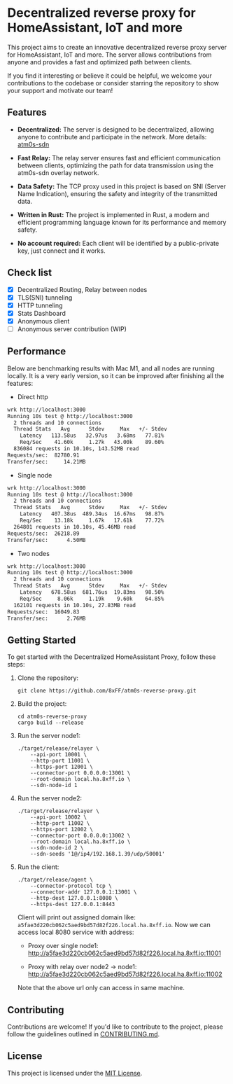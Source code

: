 # Decentralized reverse proxy for HomeAssistant, IoT and more

This project aims to create an innovative decentralized reverse proxy server for HomeAssistant, IoT and more. The server allows contributions from anyone and provides a fast and optimized path between clients.

If you find it interesting or believe it could be helpful, we welcome your contributions to the codebase or consider starring the repository to show your support and motivate our team!

## Features

- **Decentralized:** The server is designed to be decentralized, allowing anyone to contribute and participate in the network. More details: [atm0s-sdn](https://github.com/8xff/atm0s-sdn)

- **Fast Relay:** The relay server ensures fast and efficient communication between clients, optimizing the path for data transmission using the atm0s-sdn overlay network.

- **Data Safety:** The TCP proxy used in this project is based on SNI (Server Name Indication), ensuring the safety and integrity of the transmitted data.

- **Written in Rust:** The project is implemented in Rust, a modern and efficient programming language known for its performance and memory safety.

- **No account required:** Each client will be identified by a public-private key, just connect and it works.

## Check list

- [x] Decentralized Routing, Relay between nodes
- [x] TLS(SNI) tunneling
- [x] HTTP tunneling
- [x] Stats Dashboard
- [x] Anonymous client
- [ ] Anonymous server contribution (WIP)

## Performance

Below are benchmarking results with Mac M1, and all nodes are running locally. It is a very early version, so it can be improved after finishing all the features:

- Direct http

```bash
wrk http://localhost:3000
Running 10s test @ http://localhost:3000
  2 threads and 10 connections
  Thread Stats   Avg      Stdev     Max   +/- Stdev
    Latency   113.58us   32.97us   3.68ms   77.81%
    Req/Sec    41.60k     1.27k   43.00k    89.60%
  836084 requests in 10.10s, 143.52MB read
Requests/sec:  82780.91
Transfer/sec:     14.21MB
```

- Single node

```bash
wrk http://localhost:3000
Running 10s test @ http://localhost:3000
  2 threads and 10 connections
  Thread Stats   Avg      Stdev     Max   +/- Stdev
    Latency   407.38us  489.34us  16.67ms   98.87%
    Req/Sec    13.18k     1.67k   17.61k    77.72%
  264801 requests in 10.10s, 45.46MB read
Requests/sec:  26218.89
Transfer/sec:      4.50MB
```

- Two nodes

```bash
wrk http://localhost:3000
Running 10s test @ http://localhost:3000
  2 threads and 10 connections
  Thread Stats   Avg      Stdev     Max   +/- Stdev
    Latency   678.58us  681.76us  19.83ms   98.50%
    Req/Sec     8.06k     1.19k    9.60k    64.85%
  162101 requests in 10.10s, 27.83MB read
Requests/sec:  16049.83
Transfer/sec:      2.76MB
```

## Getting Started

To get started with the Decentralized HomeAssistant Proxy, follow these steps:

1. Clone the repository:

    ```shell
    git clone https://github.com/8xFF/atm0s-reverse-proxy.git
    ```

2. Build the project:

    ```shell
    cd atm0s-reverse-proxy
    cargo build --release
    ```

3. Run the server node1:

    ```shell
    ./target/release/relayer \
        --api-port 10001 \
        --http-port 11001 \
        --https-port 12001 \
        --connector-port 0.0.0.0:13001 \
        --root-domain local.ha.8xff.io \
        --sdn-node-id 1
    ```

3. Run the server node2:

    ```shell
    ./target/release/relayer \
        --api-port 10002 \
        --http-port 11002 \
        --https-port 12002 \
        --connector-port 0.0.0.0:13002 \
        --root-domain local.ha.8xff.io \
        --sdn-node-id 2 \
        --sdn-seeds '1@/ip4/192.168.1.39/udp/50001'
    ```

4. Run the client:

    ```shell
    ./target/release/agent \
        --connector-protocol tcp \
        --connector-addr 127.0.0.1:13001 \
        --http-dest 127.0.0.1:8080 \
        --https-dest 127.0.0.1:8443
    ```
    Client will print out assigned domain like: `a5fae3d220cb062c5aed9bd57d82f226.local.ha.8xff.io`. Now we can access local 8080 service with address:

    - Proxy over single node1:
    http://a5fae3d220cb062c5aed9bd57d82f226.local.ha.8xff.io:11001

    - Proxy with relay over node2 -> node1:
    http://a5fae3d220cb062c5aed9bd57d82f226.local.ha.8xff.io:11002

    Note that the above url only can access in same machine.

## Contributing

Contributions are welcome! If you'd like to contribute to the project, please follow the guidelines outlined in [CONTRIBUTING.md](CONTRIBUTING.md).

## License

This project is licensed under the [MIT License](LICENSE).
